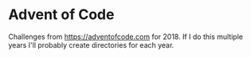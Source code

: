 # Advent of Code

Challenges from https://adventofcode.com for 2018. If I do this multiple years I'll probably create directories for each year.
